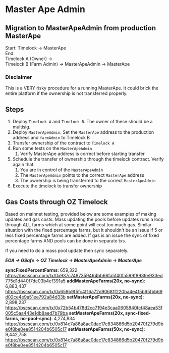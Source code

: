 # Master Ape Admin

## Migration to MasterApeAdmin from production MasterApe

Start: Timelock -> MasterApe  
End:   
Timelock A (Owner) ->   
Timelock B (Farm Admin) -> MasterApeAdmin -> MasterApe  
 
### **Disclaimer**
This is a VERY risky procedure for a running MasterApe. It could brick the entire platform if the ownership is not transferred properly. 

## Steps

1. Deploy `Timelock A` and `Timelock B`. The owner of these should be a multisig.
2. Deploy `MasterApeAdmin`. Set the `MasterApe` address to the production address and `farmAdmin` to Timelock B
3. Transfer ownership of the contract to `Timelock A`
4. Run some tests on the `MasterApeAdmin`
   1. Verify MasterApe address is correct before starting transfer
5. Schedule the transfer of ownership through the timelock contract. Verify again that: 
    1. You are in control of the `MasterApeAdmin`
    2. The `MasterApeAdmin` points to the correct `MasterApe` address
    3. The ownership is being transferred to the correct `MasterApeAdmin`
6. Execute the timelock to transfer ownership


## Gas Costs through OZ Timelock
Based on mainnet testing, provided below are some examples of making updates and gas costs. Mass updating the pools before updates runs a loop through ALL farms which at some point will cost too much gas. Similar situation with the fixed percentage farms, but it shouldn't be an issue if 5 or less fixed percentage farms are added. If gas is an issue the sync of fixed percentage farms AND pools can be done in separate txs.  

If you need to do a mass pool update then sync separately.

**_EOA -> GSafe -> OZ Timelock -> MasterApeAdmin -> MasterApe_**

**syncFixedPercentFarms**: 659,322 https://bscscan.com/tx/0x937c7487359464bb66fa5f40fa599f8939e933ed775d1d440f7de03b4ef391a5
**addMasterApeFarms(20x, no-sync)**: 6,883,437  https://bscscan.com/tx/0x659b9f5fc4f16a72d90681f220ba4e4f5b95fbb69d02ce4e9a51ee792a84d33b
**setMasterApeFarms(20x, no-sync)**: 2,898,237  https://bscscan.com/tx/0x72b54b478d2cc7194e3caa0605840fcf48aea53f005c5aa443e1db8aed7b79ba
**setMasterApeFarms(20x, sync-fixed-farms, no-pool-sync)**: 4,274,834  https://bscscan.com/tx/0x814c7a86a8ac0dac17c834866d5b20470f279d9be0f8be0ee8514204b6505c17
**setMasterApeFarms(50x, no-sync)**: 9,442,758  https://bscscan.com/tx/0x814c7a86a8ac0dac17c834866d5b20470f279d9be0f8be0ee8514204b6505c17

